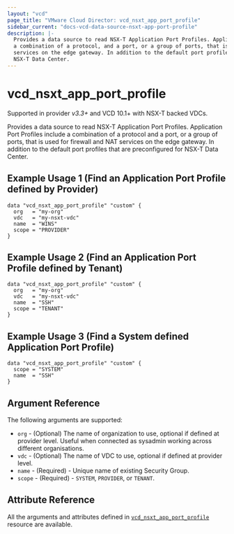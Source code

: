 ```yaml
---
layout: "vcd"
page_title: "VMware Cloud Director: vcd_nsxt_app_port_profile"
sidebar_current: "docs-vcd-data-source-nsxt-app-port-profile"
description: |-
  Provides a data source to read NSX-T Application Port Profiles. Application Port Profiles include 
  a combination of a protocol, and a port, or a group of ports, that is used for firewall and NAT
  services on the edge gateway. In addition to the default port profiles that are preconfigured for
  NSX-T Data Center.
---
```


# vcd\_nsxt\_app\_port\_profile

Supported in provider *v3.3+* and VCD 10.1+ with NSX-T backed VDCs.

Provides a data source to read NSX-T Application Port Profiles. Application Port Profiles include a
combination of a protocol and a port, or a group of ports, that is used for firewall and NAT
services on the edge gateway. In addition to the default port profiles that are preconfigured for
NSX-T Data Center.

## Example Usage 1 (Find an Application Port Profile defined by Provider)

```hcl
data "vcd_nsxt_app_port_profile" "custom" {
  org   = "my-org"
  vdc   = "my-nsxt-vdc"
  name  = "WINS"
  scope = "PROVIDER"
}
```

## Example Usage 2 (Find an Application Port Profile defined by Tenant)

```hcl
data "vcd_nsxt_app_port_profile" "custom" {
  org   = "my-org"
  vdc   = "my-nsxt-vdc"
  name  = "SSH"
  scope = "TENANT"
}
```

## Example Usage 3 (Find a System defined  Application Port Profile)

```hcl
data "vcd_nsxt_app_port_profile" "custom" {
  scope = "SYSTEM"
  name  = "SSH"
}
```

## Argument Reference

The following arguments are supported:

* `org` - (Optional) The name of organization to use, optional if defined at provider level. Useful
  when connected as sysadmin working across different organisations.
* `vdc` - (Optional) The name of VDC to use, optional if defined at provider level.
* `name` - (Required)  - Unique name of existing Security Group.
* `scope` - (Required)  - `SYSTEM`, `PROVIDER`, or `TENANT`.

## Attribute Reference

All the arguments and attributes defined in
[`vcd_nsxt_app_port_profile`](/docs/providers/vcd/r/nsxt_app_port_profile.html) resource
are available.

